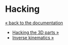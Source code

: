 # Hacking

[« back to the documentation](index.md)

* [Hacking the 3D parts »](hacking_3d.md)
* [Inverse kinematics »](hacking_kinematic.md)